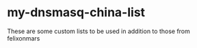 # my-dnsmasq-china-list
These are some custom lists to be used in addition to those from felixonmars

